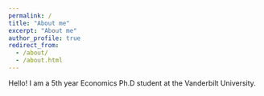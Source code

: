 ```yaml
---
permalink: /
title: "About me"
excerpt: "About me"
author_profile: true
redirect_from:
  - /about/
  - /about.html
---
```


Hello! I am a 5th year Economics Ph.D student at the Vanderbilt University.
